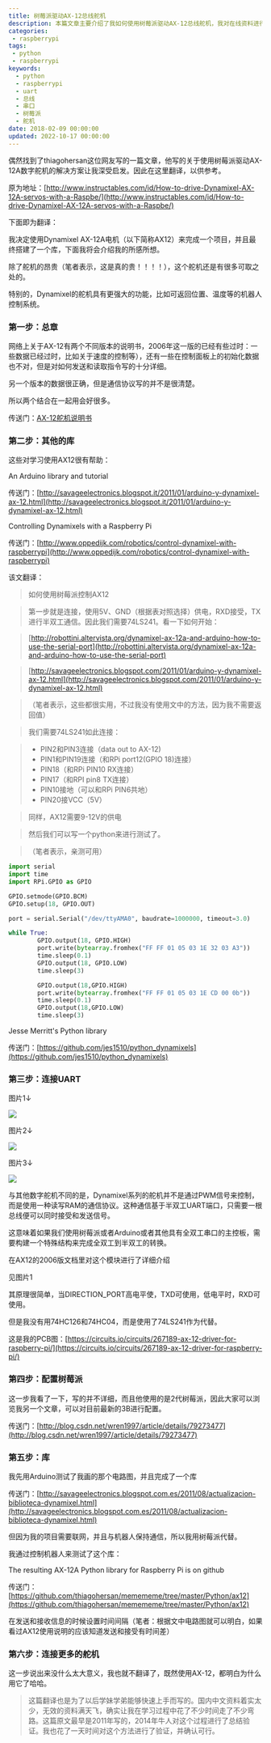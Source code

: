 ```yaml
---
title: 树莓派驱动AX-12总线舵机
description: 本篇文章主要介绍了我如何使用树莓派驱动AX-12总线舵机，我对在线资料进行了翻译，并成功通过串口总线控制AX-12舵机正常运行
categories:
 - raspberrypi
tags:
 - python
 - raspberrypi
keywords:
  - python
  - raspberrypi
  - uart
  - 总线
  - 串口
  - 树莓派
  - 舵机
date: 2018-02-09 00:00:00
updated: 2022-10-17 00:00:00
---
```


偶然找到了thiagohersan这位网友写的一篇文章，他写的关于使用树莓派驱动AX-12A数字舵机的解决方案让我深受启发。因此在这里翻译，以供参考。

原为地址：[http://www.instructables.com/id/How-to-drive-Dynamixel-AX-12A-servos-with-a-Raspbe/](http://www.instructables.com/id/How-to-drive-Dynamixel-AX-12A-servos-with-a-Raspbe/)

下面即为翻译：

我决定使用Dynamixel AX-12A电机（以下简称AX12）来完成一个项目，并且最终搭建了一个库，下面我将会介绍我的所感所想。

除了舵机的昂贵（笔者表示，这是真的贵！！！！），这个舵机还是有很多可取之处的。

特别的，Dynamixel的舵机具有更强大的功能，比如可返回位置、温度等的机器人控制系统。

### 第一步：总章

网络上关于AX-12有两个不同版本的说明书，2006年这一版的已经有些过时：一些数据已经过时，比如关于速度的控制等），还有一些在控制面板上的初始化数据也不对，但是对如何发送和读取指令写的十分详细。

另一个版本的数据很正确，但是通信协议写的并不是很清楚。

所以两个结合在一起用会好很多。

传送门：[AX-12舵机说明书](http://download.csdn.net/download/wren1997/10244637)

### 第二步：其他的库

这些对学习使用AX12很有帮助：

An Arduino library and tutorial

传送门：[http://savageelectronics.blogspot.it/2011/01/arduino-y-dynamixel-ax-12.html](http://savageelectronics.blogspot.it/2011/01/arduino-y-dynamixel-ax-12.html)

Controlling Dynamixels with a Raspberry Pi

传送门：[http://www.oppedijk.com/robotics/control-dynamixel-with-raspberrypi](http://www.oppedijk.com/robotics/control-dynamixel-with-raspberrypi)

该文翻译：

> 如何使用树莓派控制AX12
> 

> 第一步就是连接，使用5V、GND（根据表对照选择）供电，RXD接受，TX进行半双工通信。因此我们需要74LS241。看一下如何开始：
> 

> [http://robottini.altervista.org/dynamixel-ax-12a-and-arduino-how-to-use-the-serial-port](http://robottini.altervista.org/dynamixel-ax-12a-and-arduino-how-to-use-the-serial-port)
> 

> [http://savageelectronics.blogspot.com/2011/01/arduino-y-dynamixel-ax-12.html](http://savageelectronics.blogspot.com/2011/01/arduino-y-dynamixel-ax-12.html)
> 

> （笔者表示，这些都很实用，不过我没有使用文中的方法，因为我不需要返回值）
> 

> 我们需要74LS241如此连接：
> 

> - PIN2和PIN3连接（data out to AX-12)
> - PIN1和PIN19连接（和RPi port12(GPIO 18)连接）
> - PIN18（和RPi PIN10 RX连接）
> - PIN17（和RPI pin8 TX连接）
> - PIN10接地（可以和RPi PIN6共地）
> - PIN20接VCC（5V）
> 


> 同样，AX12需要9-12V的供电
> 

> 然后我们可以写一个python来进行测试了。
> 

> 

> （笔者表示，亲测可用）

```python
import serial
import time
import RPi.GPIO as GPIO

GPIO.setmode(GPIO.BCM)
GPIO.setup(18, GPIO.OUT)

port = serial.Serial("/dev/ttyAMA0", baudrate=1000000, timeout=3.0)

while True:
        GPIO.output(18, GPIO.HIGH)
        port.write(bytearray.fromhex("FF FF 01 05 03 1E 32 03 A3"))
        time.sleep(0.1)
        GPIO.output(18, GPIO.LOW)
        time.sleep(3)

        GPIO.output(18,GPIO.HIGH)
        port.write(bytearray.fromhex("FF FF 01 05 03 1E CD 00 0b"))
        time.sleep(0.1)
        GPIO.output(18,GPIO.LOW)
        time.sleep(3)
```

Jesse Merritt's Python library

传送门：[https://github.com/jes1510/python_dynamixels](https://github.com/jes1510/python_dynamixels)

### 第三步：连接UART

图片1↓

![](https://raw.gitmirror.com/ZhengqiaoWang/blog_resources_1/main/202210041056833.png)

图片2↓

![](https://raw.gitmirror.com/ZhengqiaoWang/blog_resources_1/main/202210041058729.png)

图片3↓

![](https://raw.gitmirror.com/ZhengqiaoWang/blog_resources_1/main/202210041058936.png)

与其他数字舵机不同的是，Dynamixel系列的舵机并不是通过PWM信号来控制，而是使用一种读写RAM的通信协议。这种通信基于半双工UART端口，只需要一根总线便可以同时接受和发送信号。

这意味着如果我们使用树莓派或者Arduino或者其他具有全双工串口的主控板，需要构建一个特殊结构来完成全双工到半双工的转换。

在AX12的2006版文档里对这个模块进行了详细介绍

见图片1

其原理很简单，当DIRECTION_PORT高电平使，TXD可使用，低电平时，RXD可使用。

但是我没有用74HC126和74HC04，而是使用了74LS241作为代替。

这是我的PCB图：[https://circuits.io/circuits/267189-ax-12-driver-for-raspberry-pi/](https://circuits.io/circuits/267189-ax-12-driver-for-raspberry-pi/)

### 第四步：配置树莓派

这一步我看了一下，写的并不详细，而且他使用的是2代树莓派，因此大家可以浏览我另一个文章，可以对目前最新的3B进行配置。

传送门：[http://blog.csdn.net/wren1997/article/details/79273477](http://blog.csdn.net/wren1997/article/details/79273477)

### 第五步：库

我先用Arduino测试了我画的那个电路图，并且完成了一个库

传送门：[http://savageelectronics.blogspot.com.es/2011/08/actualizacion-biblioteca-dynamixel.html](http://savageelectronics.blogspot.com.es/2011/08/actualizacion-biblioteca-dynamixel.html)

但因为我的项目需要联网，并且与机器人保持通信，所以我用树莓派代替。

我通过控制机器人来测试了这个库：

The resulting AX-12A Python library for Raspberry Pi is on github

传送门：[https://github.com/thiagohersan/memememe/tree/master/Python/ax12](https://github.com/thiagohersan/memememe/tree/master/Python/ax12)

在发送和接收信息的时候设置时间间隔（笔者：根据文中电路图就可以明白，如果看过AX12使用说明的应该知道发送和接受有时间差）

### 第六步：连接更多的舵机

这一步说出来没什么太大意义，我也就不翻译了，既然使用AX-12，都明白为什么用它了哈哈。

> 这篇翻译也是为了以后学妹学弟能够快速上手而写的。国内中文资料着实太少，无效的资料满天飞，确实让我在学习过程中花了不少时间走了不少弯路。这篇原文最早是2011年写的，2014年牛人对这个过程进行了总结验证。我也花了一天时间对这个方法进行了验证，并确认可行。

